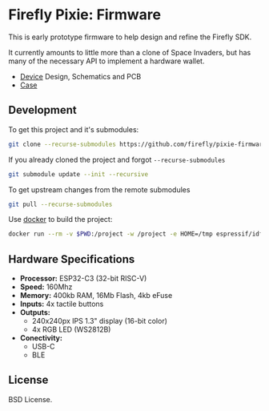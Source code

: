 Firefly Pixie: Firmware
=======================

This is early prototype firmware to help design and refine the
Firefly SDK.

It currently amounts to little more than a clone of Space Invaders,
but has many of the necessary API to implement a hardware wallet.

- [Device](https://github.com/firefly/pixie-device) Design, Schematics and PCB
- [Case](https://github.com/firefly/pixie-case)

Development
-----------

To get this project and it's submodules:
```sh
git clone --recurse-submodules https://github.com/firefly/pixie-firmware.git
```

If you already cloned the project and forgot `--recurse-submodules`
```sh
git submodule update --init --recursive
```

To get upstream changes from the remote submodules
```sh
git pull --recurse-submodules
```

Use [docker](https://docs.docker.com/engine/install) to build the project:
```sh
docker run --rm -v $PWD:/project -w /project -e HOME=/tmp espressif/idf idf.py build
```



Hardware Specifications
-----------------------

- **Processor:** ESP32-C3 (32-bit RISC-V)
- **Speed:** 160Mhz
- **Memory:** 400kb RAM, 16Mb Flash, 4kb eFuse
- **Inputs:** 4x tactile buttons
- **Outputs:**
  - 240x240px IPS 1.3" display (16-bit color)
  - 4x RGB LED (WS2812B)
- **Conectivity:**
  - USB-C
  - BLE


License
-------

BSD License.
